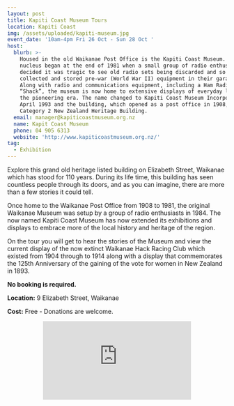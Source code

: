 ```yaml
---
layout: post
title: Kapiti Coast Museum Tours
location: Kapiti Coast
img: /assets/uploaded/kapiti-museum.jpg
event_date: '10am-4pm Fri 26 Oct - Sun 28 Oct '
host:
  blurb: >-
    Housed in the old Waikanae Post Office is the Kapiti Coast Museum. Its
    nucleus began at the end of 1981 when a small group of radio enthusiasts
    decided it was tragic to see old radio sets being discarded and so they
    collected and stored pre-war (World War II) equipment in their garages.
    Along with radio and communications equipment, including a Ham Radio
    “Shack”, the museum is now home to extensive displays of everyday life from
    the pioneering era. The name changed to Kapiti Coast Museum Incorporated in
    April 1993 and the building, which opened as a post office in 1908, is now a
    Category 2 New Zealand Heritage Building.
  email: manager@kapiticoastmuseum.org.nz
  name: Kapit Coast Museum
  phone: 04 905 6313
  website: 'http://www.kapiticoastmuseum.org.nz/'
tag:
  - Exhibition
---
```

Explore this grand old heritage listed building on Elizabeth Street, Waikanae which has stood for 110 years. During its life time, this building has seen countless people through its doors, and as you can imagine, there are more than a few stories it could tell.

Once home to the Waikanae Post Office from 1908 to 1981, the original Waikanae Museum was setup by a group of radio enthusiasts in 1984. The now named Kapiti Coast Museum has now extended its exhibitions and displays to embrace more of the local history and heritage of the region.

On the tour you will get to hear the stories of the Museum and view the current display of the now extinct Waikanae Hack Racing Club which existed from 1904 through to 1914 along with a display that commemorates the 125th Anniversary of the gaining of the vote for women in New Zealand in 1893.

**No booking is required.**

**Location:** 9 Elizabeth Street, Waikanae 

**Cost:** Free - Donations are welcome.

<center><iframe src="https://www.facebook.com/plugins/page.php?href=https%3A%2F%2Fwww.facebook.com%2Fkapiticoastmuseum%2F&tabs=header&width=340&height=180&small_header=false&adapt_container_width=true&hide_cover=false&show_facepile=true&appId" width="340" height="180" style="border:none;overflow:hidden" scrolling="no" frameborder="0" allowTransparency="true" allow="encrypted-media"></iframe></center>

